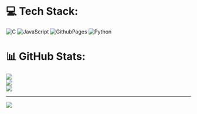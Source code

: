 
# 💻 Tech Stack:
![C](https://img.shields.io/badge/c-%2300599C.svg?style=for-the-badge&logo=c&logoColor=white) ![JavaScript](https://img.shields.io/badge/javascript-%23323330.svg?style=for-the-badge&logo=javascript&logoColor=%23F7DF1E) ![GithubPages](https://img.shields.io/badge/github%20pages-121013?style=for-the-badge&logo=github&logoColor=white) ![Python](https://img.shields.io/badge/python-3670A0?style=for-the-badge&logo=python&logoColor=ffdd54)
# 📊 GitHub Stats:
![](https://github-readme-stats.vercel.app/api?username=GabrielMatosNogueira&theme=transparent&hide_border=false&include_all_commits=true&count_private=true)<br/>
![](https://github-readme-streak-stats.herokuapp.com/?user=GabrielMatosNogueira&theme=transparent&hide_border=false)<br/>
![](https://github-readme-stats.vercel.app/api/top-langs/?username=GabrielMatosNogueira&theme=transparent&hide_border=false&include_all_commits=true&count_private=true&layout=compact)

---
[![](https://visitcount.itsvg.in/api?id=GabrielMatosNogueira&icon=0&color=0)](https://visitcount.itsvg.in)
